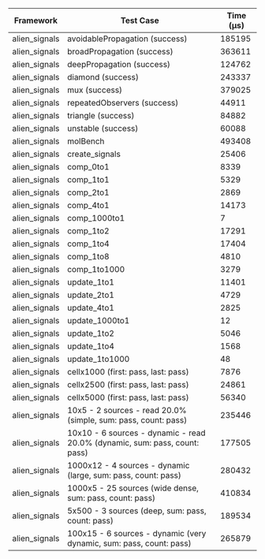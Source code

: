 | Framework | Test Case | Time (μs) |
| --- | --- | --- |
| alien_signals | avoidablePropagation (success) | 185195 |
| alien_signals | broadPropagation (success) | 363611 |
| alien_signals | deepPropagation (success) | 124762 |
| alien_signals | diamond (success) | 243337 |
| alien_signals | mux (success) | 379025 |
| alien_signals | repeatedObservers (success) | 44911 |
| alien_signals | triangle (success) | 84882 |
| alien_signals | unstable (success) | 60088 |
| alien_signals | molBench | 493408 |
| alien_signals | create_signals | 25406 |
| alien_signals | comp_0to1 | 8339 |
| alien_signals | comp_1to1 | 5329 |
| alien_signals | comp_2to1 | 2869 |
| alien_signals | comp_4to1 | 14173 |
| alien_signals | comp_1000to1 | 7 |
| alien_signals | comp_1to2 | 17291 |
| alien_signals | comp_1to4 | 17404 |
| alien_signals | comp_1to8 | 4810 |
| alien_signals | comp_1to1000 | 3279 |
| alien_signals | update_1to1 | 11401 |
| alien_signals | update_2to1 | 4729 |
| alien_signals | update_4to1 | 2825 |
| alien_signals | update_1000to1 | 12 |
| alien_signals | update_1to2 | 5046 |
| alien_signals | update_1to4 | 1568 |
| alien_signals | update_1to1000 | 48 |
| alien_signals | cellx1000 (first: pass, last: pass) | 7876 |
| alien_signals | cellx2500 (first: pass, last: pass) | 24861 |
| alien_signals | cellx5000 (first: pass, last: pass) | 56340 |
| alien_signals | 10x5 - 2 sources - read 20.0% (simple, sum: pass, count: pass) | 235446 |
| alien_signals | 10x10 - 6 sources - dynamic - read 20.0% (dynamic, sum: pass, count: pass) | 177505 |
| alien_signals | 1000x12 - 4 sources - dynamic (large, sum: pass, count: pass) | 280432 |
| alien_signals | 1000x5 - 25 sources (wide dense, sum: pass, count: pass) | 410834 |
| alien_signals | 5x500 - 3 sources (deep, sum: pass, count: pass) | 189534 |
| alien_signals | 100x15 - 6 sources - dynamic (very dynamic, sum: pass, count: pass) | 265879 |
